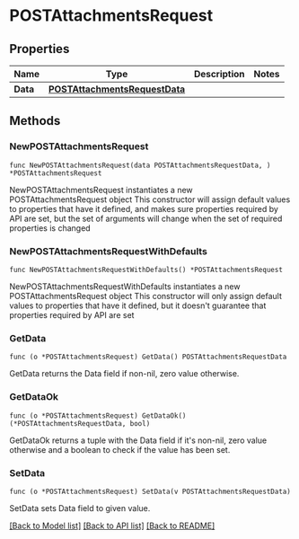 # POSTAttachmentsRequest

## Properties

Name | Type | Description | Notes
------------ | ------------- | ------------- | -------------
**Data** | [**POSTAttachmentsRequestData**](POSTAttachmentsRequestData.md) |  | 

## Methods

### NewPOSTAttachmentsRequest

`func NewPOSTAttachmentsRequest(data POSTAttachmentsRequestData, ) *POSTAttachmentsRequest`

NewPOSTAttachmentsRequest instantiates a new POSTAttachmentsRequest object
This constructor will assign default values to properties that have it defined,
and makes sure properties required by API are set, but the set of arguments
will change when the set of required properties is changed

### NewPOSTAttachmentsRequestWithDefaults

`func NewPOSTAttachmentsRequestWithDefaults() *POSTAttachmentsRequest`

NewPOSTAttachmentsRequestWithDefaults instantiates a new POSTAttachmentsRequest object
This constructor will only assign default values to properties that have it defined,
but it doesn't guarantee that properties required by API are set

### GetData

`func (o *POSTAttachmentsRequest) GetData() POSTAttachmentsRequestData`

GetData returns the Data field if non-nil, zero value otherwise.

### GetDataOk

`func (o *POSTAttachmentsRequest) GetDataOk() (*POSTAttachmentsRequestData, bool)`

GetDataOk returns a tuple with the Data field if it's non-nil, zero value otherwise
and a boolean to check if the value has been set.

### SetData

`func (o *POSTAttachmentsRequest) SetData(v POSTAttachmentsRequestData)`

SetData sets Data field to given value.



[[Back to Model list]](../README.md#documentation-for-models) [[Back to API list]](../README.md#documentation-for-api-endpoints) [[Back to README]](../README.md)


